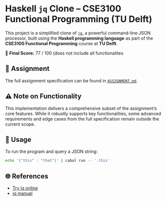 # Haskell `jq` Clone – CSE3100 Functional Programming (TU Delft)

This project is a simplified clone of [`jq`](https://jqlang.org/), a powerful command-line JSON processor, built using the **Haskell programming language** as part of the **CSE3100 Functional Programming** course at **TU Delft**.

📌 **Final Score:** 77 / 100 (does not include all functionalites

## 📄 Assignment

The full assignment specification can be found in [`ASSIGNMENT.md`](./ASSIGNMENT.md).

## ⚠️ Note on Functionality

This implementation delivers a comprehensive subset of the assignment’s core features. While it robustly supports key functionalities, some advanced requirements and edge cases from the full specification remain outside the current scope.

## 🚀 Usage

To run the program and query a JSON string:

```bash
echo '{"this" : "that"}' | cabal run -- '.this'
```

## 🌐 References

- [Try jq online](https://play.jqlang.org/)
- [jq manual](https://jqlang.org/manual/)
